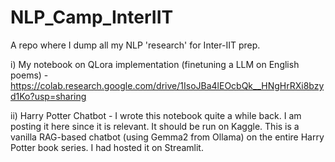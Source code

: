 # NLP_Camp_InterIIT
A repo where I dump all my NLP 'research' for Inter-IIT prep.

i) My notebook on QLora implementation (finetuning a LLM on English poems) -  https://colab.research.google.com/drive/1IsoJBa4lEOcbQk__HNgHrRXi8bzyd1Ko?usp=sharing

ii) Harry Potter Chatbot - I wrote this notebook quite a while back. I am posting it here since it is relevant. It should be run on Kaggle. This is a vanilla RAG-based chatbot (using Gemma2 from Ollama) on the entire Harry Potter book series. I had hosted it on Streamlit.
